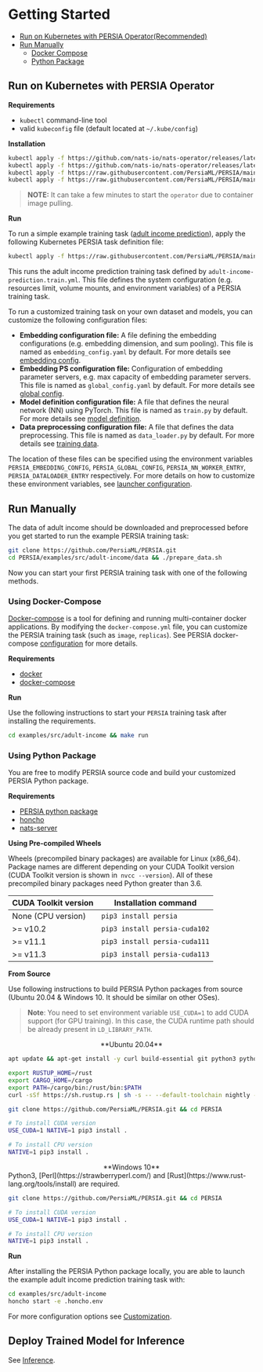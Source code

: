 # Getting Started


- [Run on Kubernetes with PERSIA Operator(Recommended)](#run-on-kubernetes-with-persia-operator)
- [Run Manually](#run-manually)
    - [Docker Compose](#using-docker-compose)
    - [Python Package](#using-python-package)

## Run on Kubernetes with PERSIA Operator

**Requirements**

* `kubectl` command-line tool
* valid `kubeconfig` file (default located at `~/.kube/config`)

**Installation**

```bash
kubectl apply -f https://github.com/nats-io/nats-operator/releases/latest/download/00-prereqs.yaml
kubectl apply -f https://github.com/nats-io/nats-operator/releases/latest/download/10-deployment.yaml
kubectl apply -f https://raw.githubusercontent.com/PersiaML/PERSIA/main/k8s/resources/jobs.persia.com.yaml
kubectl apply -f https://raw.githubusercontent.com/PersiaML/PERSIA/main/k8s/resources/operator.persia.com.yaml
```

> **NOTE:** It can take a few minutes to start the `operator` due to container image pulling.

**Run**

To run a simple example training task ([adult income prediction](https://archive.ics.uci.edu/ml/datasets/census+income)), apply the following Kubernetes PERSIA task definition file:

```bash
kubectl apply -f https://raw.githubusercontent.com/PersiaML/PERSIA/main/k8s/example/adult-income-prediction.train.yml
```

This runs the adult income prediction training task defined by `adult-income-prediction.train.yml`. This file defines the system configuration (e.g. resources limit, volume mounts, and environment variables) of a PERSIA training task.

To run a customized training task on your own dataset and models, you can customize the following configuration files:

- **Embedding configuration file:** A file defining the embedding configurations (e.g. embedding dimension, and sum pooling). This file is named as `embedding_config.yaml` by default. For more details see [embedding config](../configuration/index.md#embedding-config).
- **Embedding PS configuration file:** Configuration of embedding parameter servers, e.g. max capacity of embedding parameter servers. This file is named as `global_config.yaml` by default. For more details see [global config](../configuration/index.md#global-configuration).
- **Model definition configuration file:** A file that defines the neural network (NN) using PyTorch. This file is named as `train.py` by default. For more details see [model definition](../customization/index.md#model-definition).
- **Data preprocessing configuration file:** A file that defines the data preprocessing. This file is named as `data_loader.py` by default. For more details see [training data](../customization/index.md#training-data).

The location of these files can be specified using the environment variables `PERSIA_EMBEDDING_CONFIG`, `PERSIA_GLOBAL_CONFIG`, `PERSIA_NN_WORKER_ENTRY`, `PERSIA_DATALOADER_ENTRY` respectively. For more
details on how to customize these environment variables, see
[launcher configuration](../customization/index.md#launcher-configuration).

## Run Manually

The data of adult income should be downloaded and preprocessed before you get started to run the example PERSIA training task:

<!-- To launch the PERSIA adult income prediction task  manually, the first step is to download the corresponding dataset and preprocess the train data and test data. We already prepare the script to help you finish this step. -->

```bash
git clone https://github.com/PersiaML/PERSIA.git
cd PERSIA/examples/src/adult-income/data && ./prepare_data.sh
```

<!-- After downloading the adult income dataset. You can choose from the following two methods to start your first PERSIA task. -->

Now you can start your first PERSIA training task with one of the following methods.

### Using Docker-Compose

[Docker-compose](https://docs.docker.com/compose/) is a tool for defining and running multi-container docker applications. By modifying the `docker-compose.yml` file, you can customize the PERSIA training task (such as `image`, `replicas`). See PERSIA docker-compose [configuration](../customization/index.md#docker-compose-launcher) for more details.

**Requirements**

* [docker](https://docs.docker.com/engine/install/ubuntu/)
* [docker-compose](https://docs.docker.com/compose/)

**Run**

<!-- We already provide the `docker-compose.yml` and `.docker.env` for adult income example.  -->
Use the following instructions to start your `PERSIA` training task after installing the requirements.

```bash
cd examples/src/adult-income && make run
```

### Using Python Package

You are free to modify PERSIA source code and build your customized PERSIA Python package.

**Requirements**

* [PERSIA python package](https://pypi.org/project/persia/) 
* [honcho](https://github.com/nickstenning/honcho) 
* [nats-server](https://docs.nats.io/running-a-nats-service/introduction/installation)

**Using Pre-compiled Wheels**
 
Wheels (precompiled binary packages) are available for Linux (x86_64). Package names are different depending on your CUDA Toolkit version (CUDA Toolkit version is shown in` nvcc --version`). All of these precompiled binary packages need Python greater than 3.6.

|CUDA Toolkit version|Installation command|
|-|-|
|None (CPU version) |`pip3 install persia`|
|>= v10.2|`pip3 install persia-cuda102`|
|>= v11.1|`pip3 install persia-cuda111`|
|>= v11.3|`pip3 install persia-cuda113`|

**From Source**

Use following instructions to build PERSIA Python packages from source (Ubuntu 20.04 & Windows 10. It should be similar on other OSes).

> **Note**: You need to set environment variable `USE_CUDA=1` to add CUDA support (for GPU training). In this case, the CUDA runtime path should be already present in `LD_LIBRARY_PATH`.

<center>
**Ubuntu 20.04**
</center>

```bash
apt update && apt-get install -y curl build-essential git python3 python3-dev python3-pip 

export RUSTUP_HOME=/rust
export CARGO_HOME=/cargo
export PATH=/cargo/bin:/rust/bin:$PATH
curl -sSf https://sh.rustup.rs | sh -s -- --default-toolchain nightly -y --profile default --no-modify-path

git clone https://github.com/PersiaML/PERSIA.git && cd PERSIA 

# To install CUDA version
USE_CUDA=1 NATIVE=1 pip3 install .

# To install CPU version
NATIVE=1 pip3 install .
```

<center>
**Windows 10**
</center>
Python3, [Perl](https://strawberryperl.com/) and [Rust](https://www.rust-lang.org/tools/install) are required.

```bash
git clone https://github.com/PersiaML/PERSIA.git && cd PERSIA 

# To install CUDA version
USE_CUDA=1 NATIVE=1 pip3 install .

# To install CPU version
NATIVE=1 pip3 install .
```

**Run**

After installing the PERSIA Python package locally, you are able to launch the example adult income prediction training task with:

```bash
cd examples/src/adult-income
honcho start -e .honcho.env
```

For more configuration options see [Customization](../customization/index.md#honcho-launcher).

## Deploy Trained Model for Inference

See [Inference](../inference/index.md).
